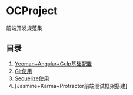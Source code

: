 # OCProject
前端开发规范集

## 目录
1. [Yeoman+Angular+Gulp基础配置](https://github.com/lishan/OCProject/tree/master/Basic)
2. [Git使用](http://www.jianshu.com/p/3f53db8b8f2f)
3. [Sequelize使用](http://www.jianshu.com/p/32f0fb0d7700)
4. [Jasmine+Karma+Protractor前端测试框架搭建]
